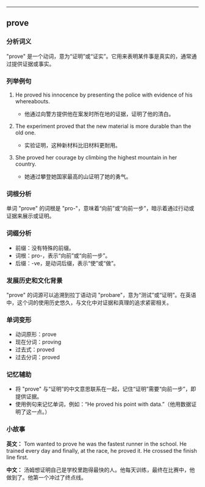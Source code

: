 
---------------
## prove
### 分析词义
"prove" 是一个动词，意为“证明”或“证实”。它用来表明某件事是真实的，通常通过提供证据或事实。

### 列举例句
1. He proved his innocence by presenting the police with evidence of his whereabouts.
   - 他通过向警方提供他在案发时所在地的证据，证明了他的清白。

2. The experiment proved that the new material is more durable than the old one.
   - 实验证明，这种新材料比旧材料更耐用。

3. She proved her courage by climbing the highest mountain in her country.
   - 她通过攀登她国家最高的山证明了她的勇气。

### 词根分析
单词 "prove" 的词根是 "pro-"，意味着“向前”或“向前一步”，暗示着通过行动或证据来展示或证明。

### 词缀分析
- 前缀：没有特殊的前缀。
- 词根：pro-，表示“向前”或“向前一步”。
- 后缀：-ve，是动词后缀，表示“使”或“做”。

### 发展历史和文化背景
"prove" 的词源可以追溯到拉丁语动词 "probare"，意为“测试”或“证明”。在英语中，这个词的使用历史悠久，与文化中对证据和真理的追求紧密相关。

### 单词变形
- 动词原形：prove
- 现在分词：proving
- 过去式：proved
- 过去分词：proved

### 记忆辅助
- 将 "prove" 与“证明”的中文意思联系在一起，记住“证明”需要“向前一步”，即提供证据。
- 使用例句来记忆单词，例如：“He proved his point with data.”（他用数据证明了这一点。）

### 小故事
**英文：**
Tom wanted to prove he was the fastest runner in the school. He trained every day and finally, at the race, he proved it. He crossed the finish line first.

**中文：**
汤姆想证明自己是学校里跑得最快的人。他每天训练，最终在比赛中，他做到了。他第一个冲过了终点线。

